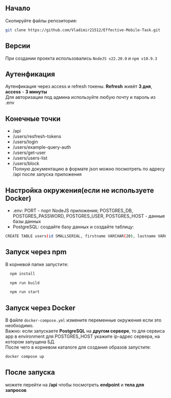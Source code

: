 ## Начало
Скопируйте файлы репозитория:
```bash
git clone https://github.com/Vladimir21512/Effective-Mobile-Task.git
```
## Версии
При создании проекта использовались `NodeJS v22.20.0` и
`npm v10.9.3`

## Аутенфикация

Аутенфикация через access и refresh токены. **Refresh** живёт **3 дня**, **access** - **3 минуты**<br />
Для авторизации под админа используйте любую почту и пароль из .env 

## Конечные точки
- /api
- /users/resfresh-tokens
- /users/login
- /users/example-query-auth
- /users/get-user
- /users/users-list
- /users/block<br />
Полную документацию в формате json можно посмотреть по адресу /api после запуска приложения

## Настройка окружения(если не используете Docker)
- .env: PORT - порт NodeJS приложения; POSTGRES_DB, POSTGRES_PASSWORD, POSTGRES_USER, POSTGRES_HOST - данные базы данных
- PostgreSQL: создайте базу данных и создайте таблицу:
```bash
CREATE TABLE users(id SMALLSERIAL, firstname VARCHAR(20), lastname VARCHAR(20), patronymic VARCHAR(20), birthdate DATE, email VARCHAR(30) UNIQUE, password VARCHAR(100), isadmin BOOLEAN, isactive BOOLEAN);
```
## Запуск через npm
В корневой папке запустите:
```bash
  npm install
```
```bash
  npm run build
```
```bash
  npm run start
```
## Запуск через Docker
В файле `docker-compose.yml` измените переменные окружения если это необходимо. <br /> Важно: если запускаете **PostgreSQL** на **другом сервере**, то для сервиса app в environment для POSTGRES_HOST укажите ip-адрес сервера, на котором запущена БД.<br /> После чего в корневом каталоге для создания образов запустите: 
```bash
docker compose up 
```
## После запуска 

можете перейти на **/api** чтобы посмотреть **endpoint** и **тела для запросов**
